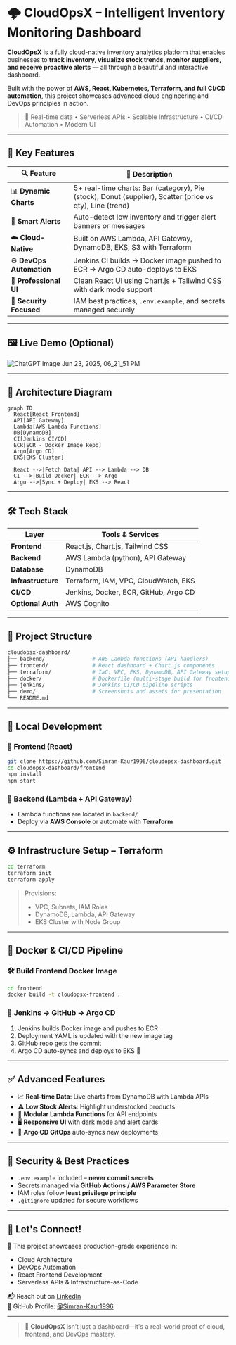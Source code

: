 # 🌩️ CloudOpsX – Intelligent Inventory Monitoring Dashboard

**CloudOpsX** is a fully cloud-native inventory analytics platform that enables businesses to **track inventory, visualize stock trends, monitor suppliers, and receive proactive alerts** — all through a beautiful and interactive dashboard.

Built with the power of **AWS, React, Kubernetes, Terraform, and full CI/CD automation**, this project showcases advanced cloud engineering and DevOps principles in action.

> 🎯 Real-time data • Serverless APIs • Scalable Infrastructure • CI/CD Automation • Modern UI

---

## 🧠 Key Features

| 🔍 Feature              | 💬 Description                                                                 |
|------------------------|-------------------------------------------------------------------------------|
| 📊 **Dynamic Charts**   | 5+ real-time charts: Bar (category), Pie (stock), Donut (supplier), Scatter (price vs qty), Line (trend) |
| 🔔 **Smart Alerts**     | Auto-detect low inventory and trigger alert banners or messages               |
| ☁️ **Cloud-Native**     | Built on AWS Lambda, API Gateway, DynamoDB, EKS, S3 with Terraform            |
| ⚙️ **DevOps Automation**| Jenkins CI builds → Docker image pushed to ECR → Argo CD auto-deploys to EKS |
| 🎨 **Professional UI**  | Clean React UI using Chart.js + Tailwind CSS with dark mode support           |
| 🔐 **Security Focused** | IAM best practices, `.env.example`, and secrets managed securely              |

---

## 🖼️ Live Demo (Optional)
![ChatGPT Image Jun 23, 2025, 06_21_51 PM](https://github.com/user-attachments/assets/27ad684e-ee0c-40c7-9f9b-a26c9884ca2e)



---

## 🧱️ Architecture Diagram

```mermaid
graph TD
  React[React Frontend]
  API[API Gateway]
  Lambda[AWS Lambda Functions]
  DB[DynamoDB]
  CI[Jenkins CI/CD]
  ECR[ECR - Docker Image Repo]
  Argo[Argo CD]
  EKS[EKS Cluster]

  React -->|Fetch Data| API --> Lambda --> DB
  CI -->|Build Docker| ECR --> Argo
  Argo -->|Sync + Deploy| EKS --> React
```

---

## 🛠️ Tech Stack

| Layer             | Tools & Services                                                 |
|------------------|------------------------------------------------------------------|
| **Frontend**      | React.js, Chart.js, Tailwind CSS                                 |
| **Backend**       | AWS Lambda (python), API Gateway                                |
| **Database**      | DynamoDB                                                         |
| **Infrastructure**| Terraform, IAM, VPC, CloudWatch, EKS                             |
| **CI/CD**         | Jenkins, Docker, ECR, GitHub, Argo CD                            |
| **Optional Auth** | AWS Cognito                                                      |

---

## 📁 Project Structure

```bash
cloudopsx-dashboard/
├── backend/               # AWS Lambda functions (API handlers)
├── frontend/              # React dashboard + Chart.js components
├── terraform/             # IaC: VPC, EKS, DynamoDB, API Gateway setup
├── docker/                # Dockerfile (multi-stage build for frontend)
├── jenkins/               # Jenkins CI/CD pipeline scripts
├── demo/                  # Screenshots and assets for presentation
└── README.md
```

---

## 🚀 Local Development

### 🔧 Frontend (React)

```bash
git clone https://github.com/Simran-Kaur1996/cloudopsx-dashboard.git
cd cloudopsx-dashboard/frontend
npm install
npm start
```

### 🧠 Backend (Lambda + API Gateway)

- Lambda functions are located in `backend/`
- Deploy via **AWS Console** or automate with **Terraform**

---

## ⚙️ Infrastructure Setup – Terraform

```bash
cd terraform
terraform init
terraform apply
```

> Provisions:
> - VPC, Subnets, IAM Roles
> - DynamoDB, Lambda, API Gateway
> - EKS Cluster with Node Group

---

## 🐳 Docker & CI/CD Pipeline

### 🛠️ Build Frontend Docker Image

```bash
cd frontend
docker build -t cloudopsx-frontend .
```

### 🚀 Jenkins → GitHub → Argo CD

1. Jenkins builds Docker image and pushes to ECR  
2. Deployment YAML is updated with the new image tag  
3. GitHub repo gets the commit  
4. Argo CD auto-syncs and deploys to EKS 🎯  

---

## ✅ Advanced Features

- 📈 **Real-time Data**: Live charts from DynamoDB with Lambda APIs  
- ⚠️ **Low Stock Alerts**: Highlight understocked products  
- 🧩 **Modular Lambda Functions** for API endpoints  
- 🖥️ **Responsive UI** with dark mode and alert cards  
- 🔄 **Argo CD GitOps** auto-syncs new deployments  

---

## 🔐 Security & Best Practices

- `.env.example` included – **never commit secrets**
- Secrets managed via **GitHub Actions / AWS Parameter Store**
- IAM roles follow **least privilege principle**
- `.gitignore` updated for secure workflows

---

## 🤝 Let's Connect!

💼 This project showcases production-grade experience in:
- Cloud Architecture
- DevOps Automation
- React Frontend Development
- Serverless APIs & Infrastructure-as-Code

📬 Reach out on [LinkedIn](https://www.linkedin.com/in/Simran-Kaur1996)  
📁 GitHub Profile: [@Simran-Kaur1996](https://github.com/Simran-Kaur1996)

---

> 🌟 **CloudOpsX** isn’t just a dashboard—it's a real-world proof of cloud, frontend, and DevOps mastery.
